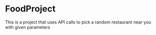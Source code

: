# FoodProject
 This is a project that uses API calls to pick a random restaurant near you with given parameters
